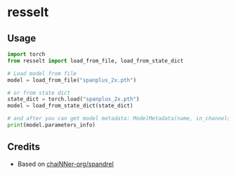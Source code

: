 # resselt

## Usage

```py
import torch
from resselt import load_from_file, load_from_state_dict

# Load model from file
model = load_from_file("spanplus_2x.pth")

# or from state dict
state_dict = torch.load("spanplus_2x.pth")
model = load_from_state_dict(state_dict)

# and after you can get model metadata: ModelMetadata(name, in_channels, out_channels, upscale)
print(model.parameters_info)
```

## Credits

* Based on [chaiNNer-org/spandrel](https://github.com/chaiNNer-org/spandrel)
